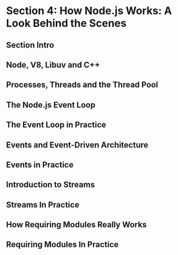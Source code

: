# Section 4: How Node.js Works: A Look Behind the Scenes 

## Section Intro 

## Node, V8, Libuv and C++ 

## Processes, Threads and the Thread Pool 

## The Node.js Event Loop 

## The Event Loop in Practice 

## Events and Event-Driven Architecture 

## Events in Practice 

## Introduction to Streams 

## Streams In Practice 

## How Requiring Modules Really Works 

## Requiring Modules In Practice 